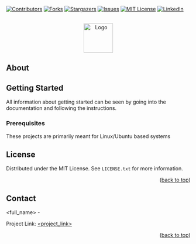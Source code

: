 <!-- Improved compatibility of back to top link: See: https://github.com/othneildrew/Best-README-Template/pull/73 -->
<a name="readme-top"></a>
<!--
*** Thanks for checking out the Best-README-Template. If you have a suggestion
*** that would make this better, please fork the repo and create a pull request
*** or simply open an issue with the tag "enhancement".
*** Don't forget to give the project a star!
*** Thanks again! Now go create something AMAZING! :D
-->



<!-- PROJECT SHIELDS -->
<!--
*** I'm using markdown "reference style" links for readability.
*** Reference links are enclosed in brackets [ ] instead of parentheses ( ).
*** See the bottom of this document for the declaration of the reference variables
*** for contributors-url, forks-url, etc. This is an optional, concise syntax you may use.
*** https://www.markdownguide.org/basic-syntax/#reference-style-links
-->
[![Contributors][contributors-shield]][contributors-url]
[![Forks][forks-shield]][forks-url]
[![Stargazers][stars-shield]][stars-url]
[![Issues][issues-shield]][issues-url]
[![MIT License][license-shield]][license-url]
[![LinkedIn][linkedin-shield]][linkedin-url]



<!-- PROJECT LOGO -->
<br />
<div align="center">
  <a href="https://github.com/othneildrew/Best-README-Template">
    <img src="<path_to_logo>" alt="Logo" height="80">
  </a>
</div>

<!-- ABOUT -->
## About

<about>

<!-- GETTING STARTED -->
## Getting Started

All information about getting started can be seen by going into the documentation and following the instructions.

### Prerequisites

These projects are primarily meant for Linux/Ubuntu based systems



<!-- LICENSE -->
## License

Distributed under the MIT License. See `LICENSE.txt` for more information.

<p align="right">(<a href="#readme-top">back to top</a>)</p>



<!-- CONTACT -->
## Contact

<full_name> - <email>

Project Link: [<project_link>](<project_link>)

<p align="right">(<a href="#readme-top">back to top</a>)</p>


<!-- MARKDOWN LINKS & IMAGES -->
<!-- https://www.markdownguide.org/basic-syntax/#reference-style-links -->
[contributors-shield]: https://img.shields.io/github/contributors/<github_name>/<project_name>.svg?style=for-the-badge
[contributors-url]: https://github.com/<github_name>/<project_name>/graphs/contributors
[forks-shield]: https://img.shields.io/github/forks/<github_name>/<project_name>.svg?style=for-the-badge
[forks-url]: https://github.com/<github_name>/<project_name>/network/members
[stars-shield]: https://img.shields.io/github/stars/<github_name>/<project_name>.svg?style=for-the-badge
[stars-url]: https://github.com/<github_name>/<project_name>/stargazers
[issues-shield]: https://img.shields.io/github/issues/<github_name>/<project_name>.svg?style=for-the-badge
[issues-url]: https://github.com/<github_name>/<project_name>/issues
[license-shield]: https://img.shields.io/github/license/<github_name>/<project_name>.svg?style=for-the-badge
[license-url]: https://github.com/<github_name>/<project_name>/blob/master/LICENSE.txt
[linkedin-shield]: https://img.shields.io/badge/-LinkedIn-black.svg?style=for-the-badge&logo=linkedin&colorB=555
[linkedin-url]: <linked_in_url>
